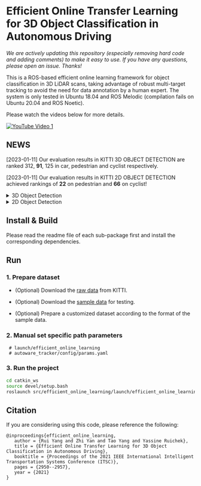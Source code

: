 # Efficient Online Transfer Learning for 3D Object Classification in Autonomous Driving #

*We are actively updating this repository (especially removing hard code and adding comments) to make it easy to use. If you have any questions, please open an issue. Thanks!*

This is a ROS-based efficient online learning framework for object classification in 3D LiDAR scans, taking advantage of robust multi-target tracking to avoid the need for data annotation by a human expert.
The system is only tested in Ubuntu 18.04 and ROS Melodic (compilation fails on Ubuntu 20.04 and ROS Noetic).

Please watch the videos below for more details.

[![YouTube Video 1](https://img.youtube.com/vi/wl5ehOFV5Ac/0.jpg)](https://www.youtube.com/watch?v=wl5ehOFV5Ac)

## NEWS
[2023-01-11] Our evaluation results in KITTI 3D OBJECT DETECTION are ranked 312, **91**, 125 in car, pedestrian and cyclist respectively.

[2023-01-11] Our evaluation results in KITTI 2D OBJECT DETECTION achieved rankings of **22** on pedestrian and **66** on cyclist!
<details>
<summary>3D Object Detection</summary>
*CAR*

![image](https://github.com/epan-utbm/efficient_online_learning/blob/master/IMG/EOTL-3D-CAR-276.png)

*PEDESTRIAN*

![image](https://github.com/epan-utbm/efficient_online_learning/blob/master/IMG/EOTL-3D-PED-091.png)

*CYCLIST*

![image](https://github.com/epan-utbm/efficient_online_learning/blob/master/IMG/EOTL-3D-CYC-125.png)
</details>

<details>
<summary>2D Object Detection</summary>
*CAR*

![image](https://github.com/epan-utbm/efficient_online_learning/blob/master/IMG/EOTL-2D-CAR-312.png)

*PEDESTRIAN*

![image](https://github.com/epan-utbm/efficient_online_learning/blob/master/IMG/EOTL-2D-PED-022.png)

*CYCLIST*

![image](https://github.com/epan-utbm/efficient_online_learning/blob/master/IMG/EOTL-3D-CYC-125.png)
</details>

## Install & Build
Please read the readme file of each sub-package first and install the corresponding dependencies.

## Run
### 1. Prepare dataset
* (Optional) Download the [raw data](http://www.cvlibs.net/datasets/kitti/raw_data.php)  from KITTI.

* (Optional) Download the [sample data](https://github.com/epan-utbm/efficient_online_learning/releases/download/sample_data/2011_09_26_drive_0005_sync.tar) for testing.

* (Optional) Prepare a customized dataset according to the format of the sample data.

### 2. Manual set specific path parameters
     # launch/efficient_online_learning
     # autoware_tracker/config/params.yaml

### 3. Run the project
```sh
cd catkin_ws
source devel/setup.bash
roslaunch src/efficient_online_learning/launch/efficient_online_learning.launch
```

## Citation

If you are considering using this code, please reference the following:

```
@inproceedings{efficient_online_learning,
   author = {Rui Yang and Zhi Yan and Tao Yang and Yassine Ruichek},
   title = {Efficient Online Transfer Learning for 3D Object Classification in Autonomous Driving},
   booktitle = {Proceedings of the 2021 IEEE International Intelligent Transportation Systems Conference (ITSC)},
   pages = {2950--2957},
   year = {2021}
}
```
